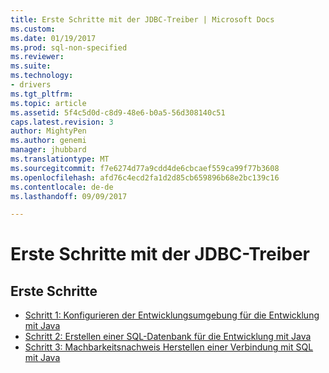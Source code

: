 ```yaml
---
title: Erste Schritte mit der JDBC-Treiber | Microsoft Docs
ms.custom: 
ms.date: 01/19/2017
ms.prod: sql-non-specified
ms.reviewer: 
ms.suite: 
ms.technology:
- drivers
ms.tgt_pltfrm: 
ms.topic: article
ms.assetid: 5f4c5d0d-c8d9-48e6-b0a5-56d308140c51
caps.latest.revision: 3
author: MightyPen
ms.author: genemi
manager: jhubbard
ms.translationtype: MT
ms.sourcegitcommit: f7e6274d77a9cdd4de6cbcaef559ca99f77b3608
ms.openlocfilehash: afd76c4ecd2fa1d2d85cb659896b68e2bc139c16
ms.contentlocale: de-de
ms.lasthandoff: 09/09/2017

---
```

# <a name="getting-started-with-the-jdbc-driver"></a>Erste Schritte mit der JDBC-Treiber
## <a name="getting-started"></a>Erste Schritte  
* [Schritt 1: Konfigurieren der Entwicklungsumgebung für die Entwicklung mit Java](../../connect/jdbc/step-1-configure-development-environment-for-java-development.md)  
* [Schritt 2: Erstellen einer SQL-Datenbank für die Entwicklung mit Java](../../connect/jdbc/step-2-create-a-sql-database-for-java-development.md)  
* [Schritt 3: Machbarkeitsnachweis Herstellen einer Verbindung mit SQL mit Java](../../connect/jdbc/step-3-proof-of-concept-connecting-to-sql-using-java.md)
